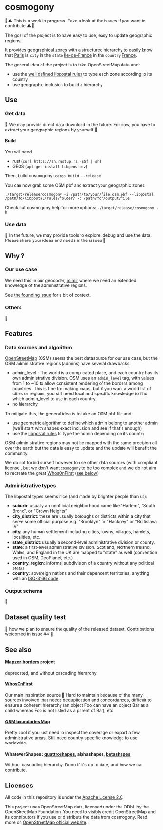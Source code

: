 # cosmogony

:construction::warning: This is a work in progress. Take a look at the issues if you want to contribute :warning::construction:

The goal of the project is to have easy to use, easy to update geographic regions.

It provides geographical zones with a structured hierarchy to easily know that [Paris](https://www.openstreetmap.org/relation/7444) is `city` in the `state` [Île-de-France](https://www.openstreetmap.org/relation/8649) in the `country` [France](https://www.openstreetmap.org/relation/2202162).

The general idea of the project is to take OpenStreetMap data and:
 * use the [well defined libpostal rules](https://github.com/openvenues/libpostal/tree/master/resources/boundaries/osm) to type each zone according to its country
 * use geographic inclusion to build a hierarchy

## Use

### Get data
:construction: We may provide direct data download in the future. For now, you have to extract your geographic regions by yourself :construction:

#### Build
You will need
* rust (`curl https://sh.rustup.rs -sSf | sh`)
* GEOS (`apt-get install libgeos-dev`)

Then, build cosmogony: `cargo build --release`

You can now grab some OSM pbf and extract your geographic zones:

`./target/release/cosmogony -i /path/to/your/file.osm.pbf --libpostal /path/to/libpostal/rules/folder/ -o /path/for/output/file`

Check out cosmogony help for more options: `./target/release/cosmogony -h`

### Use data
:construction: In the future, we may provide tools to explore, debug and use the data. Please share your ideas and needs in the issues :construction:

## Why ?

### Our use case
We need this in our geocoder, [mimir](https://github.com/CanalTP/mimirsbrunn) where we need an extended knowledge of the administrative regions.

See [the founding issue](https://github.com/CanalTP/mimirsbrunn/issues/178) for a bit of context.

### Others
:construction:

## Features

### Data sources and algorithm

[OpenStreetMap](https://www.openstreetmap.org) (OSM) seems the best datasource for our use case, but the OSM administrative regions (admins) have several drawbacks.

 * admin_level : The world is a complicated place, and each country has its own administrative division. OSM uses an `admin_level` tag, with values from 1 to ~10 to allow consistent rendering of the borders among countries. This is fine for making maps, but if you want a world list of cities or regions, you still need local and specific knowledge to find which admin_level to use in each country.
 * no hierarchy


 To mitigate this, the general idea is to take an OSM pbf file and:
  * use geometric algorithm to define which admin belong to another admin (we'll start with shapes exact inclusion and see if that's enough)
  * use the [libpostal rules](https://github.com/openvenues/libpostal/tree/master/resources/boundaries/osm) to type the admin depending on its country


OSM administrative regions may not be mapped with the same precision all over the earth but the data is easy to update and the update will benefit the community.

We do not forbid ourself however to use other data sources (with compliant license), but we don't want `cosmogony` to be too complex and we do not aim to recreate the great [WhosOnFirst](https://www.whosonfirst.org/) ([see below](#See-also))

### Administrative types
The libpostal types seems nice (and made by brighter people than us):

- **suburb**: usually an unofficial neighborhood name like "Harlem", "South Bronx", or "Crown Heights"
- **city_district**: these are usually boroughs or districts within a city that serve some official purpose e.g. "Brooklyn" or "Hackney" or "Bratislava IV"
- **city**: any human settlement including cities, towns, villages, hamlets, localities, etc.
- **state_district**: usually a second-level administrative division or county.
- **state**: a first-level administrative division. Scotland, Northern Ireland, Wales, and England in the UK are mapped to "state" as well (convention used in OSM, GeoPlanet, etc.)
- **country_region**: informal subdivision of a country without any political status
- **country**: sovereign nations and their dependent territories, anything with an [ISO-3166 code](https://en.wikipedia.org/wiki/ISO_3166-1_alpha-2).

### Output schema
:construction:

## Dataset quality test
:construction: how we plan to ensure the quality of the released dataset. Contributions welcomed in issue #4 :construction:

## See also
#### [Mapzen borders](https://mapzen.com/data/borders/) project
deprecated, and without cascading hierarchy

#### [WhosOnFirst](https://www.whosonfirst.org/)
Our main inspiration source :sparkling_heart:
Hard to maintain because of the many sources involved that needs deduplication and concordances, difficult to ensure a coherent hierarchy (an object Foo can have an object Bar as a child whereas Foo is not listed as a parent of Bar), etc

#### [OSM boundaries Map](https://wambachers-osm.website/boundaries/)
Pretty cool if you just need to inspect the coverage or export a few administrative areas. Still need country specific knowledge to use worldwide.

#### WhateverShapes : [quattroshapes](https://github.com/foursquare/quattroshapes), alphashapes, [betashapes](https://github.com/simplegeo/betashapes)
Without cascading hierarchy. Duno if it's up to date, and how we can contribute.




## Licenses
All code in this repository is under the [Apache License 2.0](./LICENSE).

This project uses OpenStreetMap data, licensed under the ODbL by the OpenStreetMap Foundation. You need to visibly credit OpenStreetMap and its contributors if you use or distribute the data from cosmogony.
Read more on [OpenStreetMap official website](https://www.openstreetmap.org/copyright).

